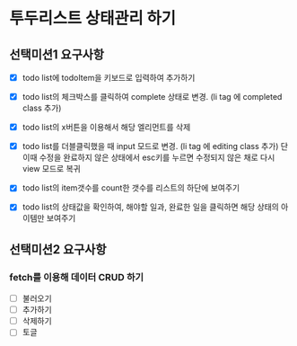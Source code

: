 # 투두리스트 상태관리 하기

## 선택미션1 요구사항
 - [x] todo list에 todoItem을 키보드로 입력하여 추가하기
 - [x] todo list의 체크박스를 클릭하여 complete 상태로 변경. (li tag 에 completed class 추가)
 - [x] todo list의 x버튼을 이용해서 해당 엘리먼트를 삭제
 - [x] todo list를 더블클릭했을 때 input 모드로 변경. (li tag 에 editing class 추가) 단 이때 수정을 완료하지 않은 상태에서 esc키를 누르면 수정되지 않은 채로 다시 view 모드로 복귀
 - [x] todo list의 item갯수를 count한 갯수를 리스트의 하단에 보여주기
 - [x] todo list의 상태값을 확인하여, 해야할 일과, 완료한 일을 클릭하면 해당 상태의 아이템만 보여주기


## 선택미션2 요구사항
### fetch를 이용해 데이터 CRUD 하기
 - [ ] 불러오기
 - [ ] 추가하기
 - [ ] 삭제하기
 - [ ] 토글